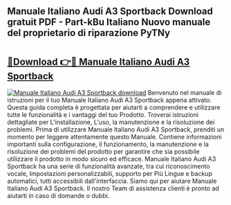 ## Manuale Italiano Audi A3 Sportback Download gratuit PDF - Part-kBu Italiano Nuovo manuale del proprietario di riparazione PyTNy

# <h2><a href="http://dfeoc3y.blite.top/?on=Manuale+Italiano+Audi+A3+Sportback">🔗Download 👉🔴 Manuale Italiano Audi A3 Sportback</a></h2>

[![Manuale Italiano Audi A3 Sportback download](https://i.imgur.com/lujVjoI.png)](http://dfeoc3y.blite.top/?on=Manuale+Italiano+Audi+A3+Sportback)
Benvenuto nel manuale di istruzioni per il tuo Manuale Italiano Audi A3 Sportback appena attivato. Questa guida completa è progettata per aiutarti a comprendere e utilizzare tutte le funzionalità e i vantaggi del tuo Prodotto. Troverai istruzioni dettagliate per L'installazione, L'uso, la manutenzione e la risoluzione dei problemi. Prima di utilizzare Manuale Italiano Audi A3 Sportback, prenditi un momento per leggere attentamente questo Manuale. Contiene informazioni importanti sulla configurazione, il funzionamento, la manutenzione e la risoluzione dei problemi del prodotto per garantire che sia possibile utilizzare il prodotto in modo sicuro ed efficace. Manuale Italiano Audi A3 Sportback ha una serie di funzionalità avanzate, tra cui riconoscimento vocale, Impostazioni personalizzabili, supporto per Più Lingue e backup automatici, tutti accessibili dall'interfaccia. Siamo qui per aiutare Manuale Italiano Audi A3 Sportback. Il nostro Team di assistenza clienti è pronto ad aiutarti in caso di domande o dubbi.
